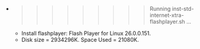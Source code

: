 * >>>>>>>>> Running inst-std-internet-xtra-flashplayer.sh ...
  * Install flashplayer: Flash Player for Linux 26.0.0.151.
  * Disk size = 2934296K. Space Used = 21080K.
